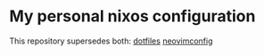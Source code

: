 # My personal nixos configuration

This repository supersedes both:
[dotfiles](https://github.com/peppizza/dotfiles)
[neovimconfig](https://github.com/peppizza/neovimconfig)
